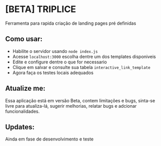 # [BETA] TRIPLICE

Ferramenta para rapida criação de landing pages pré definidas

## Como usar:
 - Habilite o servidor usando `node index.js`
 - Acesse `localhost:3000` escolha dentre um dos templates disponiveis
 - Edite e configure dentre o que for necessario
 - Clique em salvar e consulte sua tabela `interactive_link_template`
 - Agora faça os testes locais adequados

## Atualize me:
Essa aplicação está em versão Beta, contem limitações e bugs, sinta-se livre para atualiza-lá, sugerir melhorias, relatar bugs e adcionar funcionalidades.


## Updates:
Ainda em fase de desenvolvimento e teste